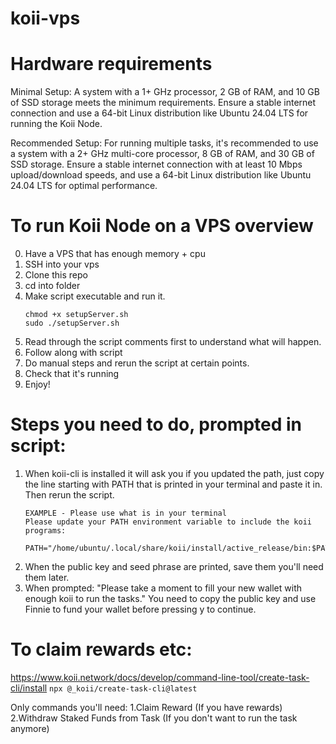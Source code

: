 # koii-vps

# Hardware requirements
Minimal Setup: A system with a 1+ GHz processor, 2 GB of RAM, and 10 GB of SSD storage meets the minimum requirements. Ensure a stable internet connection and use a 64-bit Linux distribution like Ubuntu 24.04 LTS for running the Koii Node.

Recommended Setup: For running multiple tasks, it's recommended to use a system with a 2+ GHz multi-core processor, 8 GB of RAM, and 30 GB of SSD storage. Ensure a stable internet connection with at least 10 Mbps upload/download speeds, and use a 64-bit Linux distribution like Ubuntu 24.04 LTS for optimal performance.

# To run Koii Node on a VPS overview

0. Have a VPS that has enough memory + cpu
1. SSH into your vps 
2. Clone this repo
3. cd into folder
4. Make script executable and run it.
    ```
    chmod +x setupServer.sh
    sudo ./setupServer.sh
    ```
5. Read through the script comments first to understand what will happen.
6. Follow along with script
7. Do manual steps and rerun the script at certain points. 
8. Check that it's running 
9. Enjoy!

# Steps you need to do, prompted in script:
1. When koii-cli is installed it will ask you if you updated the path, just copy the line starting with PATH that is printed in your terminal and paste it in. Then rerun the script.
    ```
    EXAMPLE - Please use what is in your terminal
    Please update your PATH environment variable to include the koii programs:
        PATH="/home/ubuntu/.local/share/koii/install/active_release/bin:$PATH"
    ```
2. When the public key and seed phrase are printed, save them you'll need them later. 
3. When prompted: "Please take a moment to fill your new wallet with enough koii to run the tasks." You need to copy the public key and use Finnie to fund your wallet before pressing y to continue.


# To claim rewards etc:
https://www.koii.network/docs/develop/command-line-tool/create-task-cli/install
```npx @_koii/create-task-cli@latest```

Only commands you'll need:
1.Claim Reward (If you have rewards)
2.Withdraw Staked Funds from Task (If you don't want to run the task anymore)
